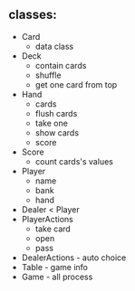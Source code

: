## classes:
- Card
  - data class
- Deck
  - contain cards
  - shuffle
  - get one card from top
- Hand
  - cards
  - flush cards
  - take one
  - show cards
  - score
- Score
  - count cards's values
- Player
  - name
  - bank
  - hand
- Dealer < Player
- PlayerActions
  - take card
  - open
  - pass
- DealerActions - auto choice
- Table - game info
- Game - all process
